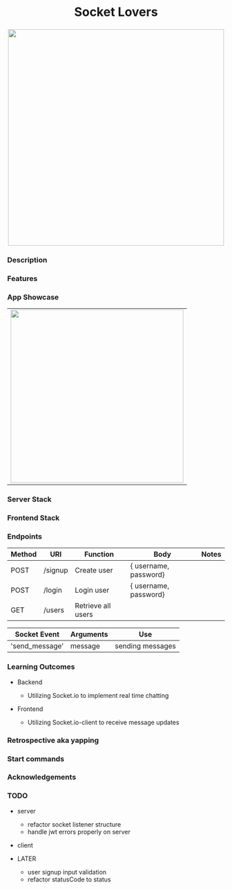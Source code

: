 <h1 align="center">Socket Lovers</h1>
<h3 align="center"></h3>
<p align="center">
    <img align="center" width="500px" src="" >
</p>

### Description

### Features

### App Showcase

|                             |
| --------------------------- |
| <img width="400px" src="" > |

### Server Stack

### Frontend Stack

### Endpoints

| Method | URI     | Function           | Body                  | Notes |
| ------ | ------- | ------------------ | --------------------- | ----- |
| POST   | /signup | Create user        | { username, password} |       |
| POST   | /login  | Login user         | { username, password} |       |
| GET    | /users  | Retrieve all users |                       |       |

| Socket Event   | Arguments | Use              |
| -------------- | --------- | ---------------- |
| 'send_message' | message   | sending messages |

### Learning Outcomes

-   Backend

    -   Utilizing Socket.io to implement real time chatting

-   Frontend
    -   Utilizing Socket.io-client to receive message updates

### Retrospective aka yapping

### Start commands

### Acknowledgements

### TODO

-   server
    -   refactor socket listener structure
    -   handle jwt errors properly on server

-   client

-   LATER
    -   user signup input validation
    -   refactor statusCode to status